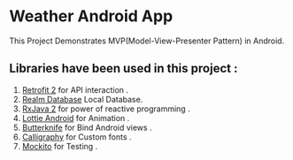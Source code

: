 
# Weather Android App

This Project Demonstrates MVP(Model-View-Presenter Pattern) in Android.

 ## Libraries have been used in this project : 

1. [Retrofit 2](http://square.github.io/retrofit/) for API interaction .
  2. [Realm Database](https://github.com/realm) Local Database.
  3. [RxJava 2](https://github.com/ReactiveX/RxJava) for power of reactive programming .
  3. [Lottie Android](https://github.com/airbnb/lottie-ios) for Animation .
  4. [Butterknife](https://github.com/JakeWharton/butterknife) for Bind Android views .
  5. [Calligraphy](https://github.com/chrisjenx/Calligraphy) for Custom fonts .
  6. [Mockito](https://github.com/mockito/mockito) for Testing .

